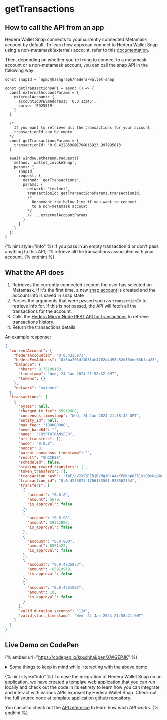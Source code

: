 # getTransactions

## How to call the API from an app

Hedera Wallet Snap connects to your currently connected Metamask account by default. To learn how apps can connect to Hedera Wallet Snap using a non-metamask(external) account, refer to this [documentation](../#connecting-to-a-non-metamask-external-account).&#x20;

Then, depending on whether you're trying to connect to a metamask account or a non-metamask account, you can call the snap API in the following way:

```tsx
const snapId = `npm:@hashgraph/hedera-wallet-snap`

const getTransactionsAPI = async () => {
  const externalAccountParams = {
    externalAccount: {
      accountIdOrEvmAddress: '0.0.12345',
      curve: 'ED25519'
    }
  }

  /*
    If you want to retrieve all the transactions for your account, 
    transactionId can be empty
  */
  const getTransactionsParams = {
    transactionId: '0.0.4228598@1706816923.997995813'
  }

  await window.ethereum.request({
    method: 'wallet_invokeSnap',
    params: {
      snapId,
      request: {
        method: 'getTransactions',
        params: {
          network: 'testnet',
          transactionId: getTransactionsParams.transactionId,
          /* 
            Uncomment the below line if you want to connect 
            to a non-metamask account
          */
          // ...externalAccountParams
        }
      }
    }
  })
}
```

{% hint style="info" %}
If you pass in an empty transactionId or don't pass anything to this API, it'll retrieve all the transactions associated with your account.
{% endhint %}

## What the API does

1. Retrieves the currently connected account the user has selected on Metamask. If it's the first time, a new [snap account](../../snap-account.md) is created and the account info is saved in snap state.
2. Parses the arguments that were passed such as `transactionId` to retrieve info for. If this is not passed, the API will fetch all the transactions for the account.&#x20;
3. Calls the [Hedera Mirror Node REST API for transactions](https://docs.hedera.com/hedera/sdks-and-apis/rest-api#transactions) to retrieve transactions history.
4. Return the transactions details

An example response:

```json
{
  "currentAccount": {
    "hederaAccountId": "0.0.4235873",
    "hederaEvmAddress": "0x3ba201df50314e4702d4d92b52d304ee63bfca23",
    "balance": {
      "hbars": 0.75108133,
      "timestamp": "Wed, 24 Jan 2024 21:58:32 GMT",
      "tokens": {}
    },
    "network": "mainnet"
  },
  "transactions": [
    {
      "bytes": null,
      "charged_tx_fee": 65919908,
      "consensus_timestamp": "Wed, 24 Jan 2024 21:58:32 GMT",
      "entity_id": null,
      "max_fee": "100000000",
      "memo_base64": "",
      "name": "CRYPTOTRANSFER",
      "nft_transfers": [],
      "node": "0.0.8",
      "nonce": 0,
      "parent_consensus_timestamp": "",
      "result": "SUCCESS",
      "scheduled": false,
      "staking_reward_transfers": [],
      "token_transfers": [],
      "transaction_hash": "lbF/gV2X5IDZBjRVdqiR+AAxKP0Kop8Z51Xt9DcNqGHgMI7PGSR1BoBCPR0aE2jz",
      "transaction_id": "0.0.4235873-1706133501-928562334",
      "transfers": [
        {
          "account": "0.0.8",
          "amount": 5679,
          "is_approval": false
        },
        {
          "account": "0.0.98",
          "amount": 59322807,
          "is_approval": false
        },
        {
          "account": "0.0.800",
          "amount": 6591422,
          "is_approval": false
        },
        {
          "account": "0.0.4235873",
          "amount": -65919918,
          "is_approval": false
        },
        {
          "account": "0.0.4551503",
          "amount": 10,
          "is_approval": false
        }
      ],
      "valid_duration_seconds": "120",
      "valid_start_timestamp": "Wed, 24 Jan 2024 21:58:21 GMT"
    }
  ]
}
```

## Live Demo on CodePen

{% embed url="https://codepen.io/kpachhai/pen/XWGEPJK" %}

<details>

<summary>Some things to keep in mind while interacting with the above demo</summary>

* If you're getting any errors with the live demo, make sure you go through the [FAQs](../../../basics/faqs.md) section to learn about what you may be missing. You need to install [Metamask](https://metamask.io/) in your browser for the live demo to work

</details>

{% hint style="info" %}
To ease the integration of Hedera Wallet Snap on an application, we have created a template web application that you can run locally and check out the code in its entirety to learn how you can integrate and interact with various APIs exposed by Hedera Wallet Snap. Check out the full source code at [template application github repository](https://github.com/hashgraph/hedera-metamask-snaps/tree/main/packages/hedera-wallet-snap/packages/site).

You can also check out the [API reference](../) to learn how each API works.
{% endhint %}
